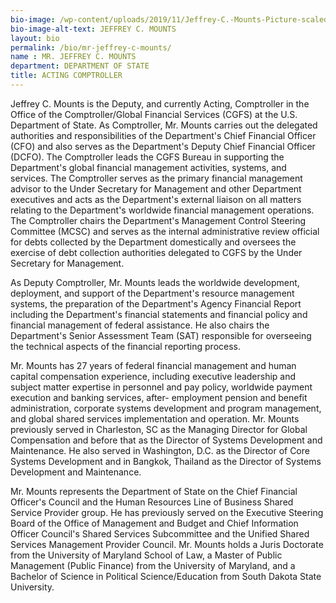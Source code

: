 ```yaml
---
bio-image: /wp-content/uploads/2019/11/Jeffrey-C.-Mounts-Picture-scaled.jpg
bio-image-alt-text: JEFFREY C. MOUNTS
layout: bio
permalink: /bio/mr-jeffrey-c-mounts/
name : MR. JEFFREY C. MOUNTS
department: DEPARTMENT OF STATE
title: ACTING COMPTROLLER
---
```


Jeffrey C. Mounts is the Deputy, and currently Acting, Comptroller in the Office of the Comptroller/Global Financial Services (CGFS) at the U.S. Department of State. As Comptroller, Mr. Mounts carries out the delegated authorities and responsibilities of the Department's Chief Financial Officer (CFO) and also serves as the Department's Deputy Chief Financial Officer (DCFO). The Comptroller leads the CGFS Bureau in
supporting the Department's global financial management activities, systems, and services. The Comptroller serves as the primary financial management advisor to the Under Secretary for Management and other Department executives and acts as the Department's external liaison on all matters relating to the Department's worldwide financial management operations. The Comptroller chairs the Department's Management Control Steering Committee (MCSC) and serves as the internal administrative review official for debts collected by the Department domestically and oversees the exercise of debt collection authorities delegated to CGFS by the Under Secretary for Management.

As Deputy Comptroller, Mr. Mounts leads the worldwide development, deployment, and support of the Department's resource management systems, the preparation of the Department's Agency Financial Report including the Department's financial statements and financial policy and financial management of federal assistance. He also chairs the Department's Senior Assessment Team (SAT) responsible for overseeing the technical
aspects of the financial reporting process.

Mr. Mounts has 27 years of federal financial management and human capital compensation experience, including executive leadership and subject matter expertise in personnel and pay policy, worldwide payment execution and banking services, after- employment pension and benefit administration, corporate systems development and program management, and global shared services implementation and operation. Mr.
Mounts previously served in Charleston, SC as the Managing Director for Global Compensation and before that as the Director of Systems Development and Maintenance. He also served in Washington, D.C. as the Director of Core Systems Development and in Bangkok, Thailand as the Director of Systems Development and Maintenance.

Mr. Mounts represents the Department of State on the Chief Financial Officer's Council and the Human Resources Line of Business Shared Service Provider group. He has previously served on the Executive Steering Board of the Office of Management and Budget and Chief Information Officer Council's Shared Services Subcommittee and the Unified Shared Services Management Provider Council. Mr. Mounts holds a Juris Doctorate from the University of Maryland School of Law, a Master of Public Management (Public Finance) from the University of Maryland, and a Bachelor of Science in Political Science/Education from South Dakota State University.